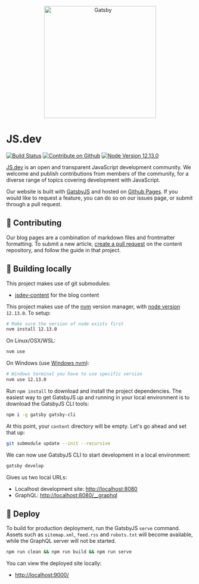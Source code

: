 <p align="center">
  <a href="https://www.gatsbyjs.com">
    <img alt="Gatsby" src="https://thejs.dev/icons/icon-384x384.png" width="300" />
  </a>
</p>

# JS.dev
[![Build Status][build-status]][build-url]
[![Contribute on Github][gh-shield]][thejscgh]
[![Node Version 12.13.0][node-shield]][node12130]

[JS.dev][jsdev] is an open and transparent JavaScript development community. We welcome and publish contributions from members of the community, for a diverse range of topics covering development with JavaScript.

Our website is built with [GatsbyJS][gatsbyjs] and hosted on [Github Pages][gh-pages]. If you would like to request a feature, you can do so on our issues page, or submit through a pull request.

## 📝 Contributing

Our blog pages are a combination of markdown files and frontmatter formatting. To submit a new article, [create a pull request][thejscgh] on the content repository, and follow the guide in that project.

## 🚀 Building locally

This project makes use of git submodules:

* [jsdev-content][thejscgh] for the blog content

This project makes use of the [nvm][nvm] version manager, with [node version][node12130] `12.13.0`. To setup:

```bash
# Make sure the version of node exists first
nvm install 12.13.0
```

On Linux/OSX/WSL:
```bash
nvm use
```

On Windows (use [Windows nvm][winnvm]):
```bash
# Windows terminal you have to use specific version
nvm use 12.13.0
```

Run `npm install` to download and install the project dependencies. The easiest way to get GatsbyJS up and running in your local environment is to download the GatsbyJS CLI tools:

```bash
npm i -g gatsby gatsby-cli
```

At this point, your `content` directory will be empty. Let's go ahead and set that up:

```bash
git submodule update --init --recursive
```

We can now use GatsbyJS CLI to start development in a local environment:

```bash
gatsby develop
```

Gives us two local URLs:

* Localhost development site: [http://localhost:8080](http://localhost:8080)
* GraphQL: [http://localhost:8080/__graphql](http://localhost:8080/__graphql)

## 💫 Deploy

To build for production deployment, run the GatsbyJS `serve` command. Assets such as `sitemap.xml`, `feed.rss` and `robots.txt` will become available, while the GraphQL server will not be started.

```bash
npm run clean && npm run build && npm run serve
```

You can view the deployed site locally:

* [http://localhost:9000/](http://localhost:9000/)

[node12130]: https://nodejs.org/en/blog/release/v12.13.0/
[thejscgh]: https://github.com/thejsdevsite/jsdev-content/
[gh-shield]: https://img.shields.io/badge/style-github-orange?style=flat-square&label=contribute%20on&logo=github
[node-shield]: https://img.shields.io/badge/style-12.13.0-brightgreen?style=flat-square&label=node
[build-status]: https://travis-ci.com/thejsdevsite/jsdev.svg?branch=master
[build-url]: https://travis-ci.com/thejsdevsite/jsdev
[jsdev]: https://thejs.dev
[gatsbyjs]: http://gatsbyjs.com
[gh-pages]: https://pages.github.com/
[nvm]: https://github.com/nvm-sh/nvm
[winnvm]: https://github.com/coreybutler/nvm-windows